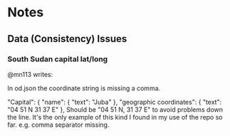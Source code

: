 # Notes

## Data (Consistency) Issues

### South Sudan capital lat/long

@mn113 writes:

In od.json the coordinate string is missing a comma.

"Capital": { "name": { "text": "Juba" }, "geographic coordinates": { "text": "04 51 N 31 37 E" },
Should be "04 51 N, 31 37 E" to avoid problems down the line.
It's the only example of this kind I found in my use of the repo so far.
e.g. comma separator missing.

